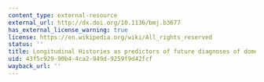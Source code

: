```yaml
---
content_type: external-resource
external_url: http://dx.doi.org/10.1136/bmj.b3677
has_external_license_warning: true
license: https://en.wikipedia.org/wiki/All_rights_reserved
status: ''
title: Longitudinal Histories as predictors of future diagnoses of domestic abuse
uid: 43f5c929-90b4-4ca2-949d-9259f9d42fcf
wayback_url: ''
---
```

